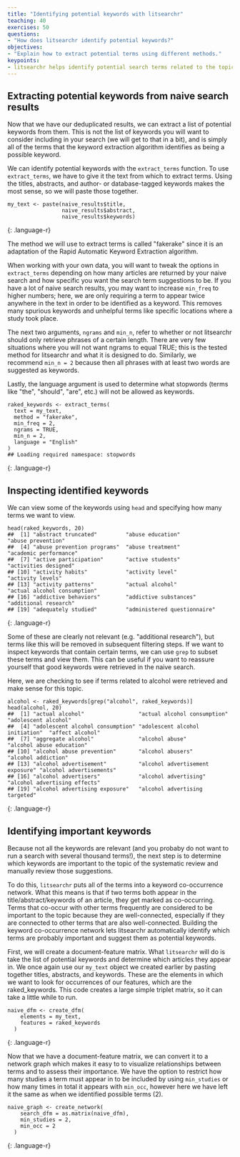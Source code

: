 ```yaml
---
title: "Identifying potential keywords with litsearchr"
teaching: 40
exercises: 50
questions:
- "How does litsearchr identify potential keywords?"
objectives:
- "Explain how to extract potential terms using different methods."
keypoints:
- litsearchr helps identify potential search terms related to the topic of a systematic review.
---
```


## Extracting potential keywords from naive search results

Now that we have our deduplicated results, we can extract a list of potential keywords from them. This is not the list of keywords you will want to consider including in your search (we will get to that in a bit), and is simply all of the terms that the keyword extraction algorithm identifies as being a possible keyword. 

We can identify potential keywords with the `extract_terms` function. To use `extract_terms`, we have to give it the text from which to extract terms. Using the titles, abstracts, and author- or database-tagged keywords makes the most sense, so we will paste those together. 

~~~
my_text <- paste(naive_results$title, 
                 naive_results$abstract, 
                 naive_results$keywords)
~~~
{: .language-r}



The method we will use to extract terms is called "fakerake" since it is an adaptation of the Rapid Automatic Keyword Extraction algorithm.

When working with your own data, you will want to tweak the options in `extract_terms` depending on how many articles are returned by your naive search and how specific you want the search term suggestions to be. If you have a lot of naive search results, you may want to increase `min_freq` to higher numbers; here, we are only requiring a term to appear twice anywhere in the text in order to be identified as a keyword. This removes many spurious keywords and unhelpful terms like specific locations where a study took place.

The next two arguments, `ngrams` and `min_n`, refer to whether or not litsearchr should only retrieve phrases of a certain length. There are very few situations where you will not want ngrams to equal TRUE; this is the tested method for litsearchr and what it is designed to do. Similarly, we recommend `min_n = 2` because then all phrases with at least two words are suggested as keywords. 

Lastly, the language argument is used to determine what stopwords (terms like "the", "should", "are", etc.) will not be allowed as keywords. 


~~~
raked_keywords <- extract_terms(
  text = my_text,
  method = "fakerake",
  min_freq = 2,
  ngrams = TRUE,
  min_n = 2,
  language = "English"
)
## Loading required namespace: stopwords
~~~
{: .language-r}


## Inspecting identified keywords

We can view some of the keywords using `head` and specifying how many terms we want to view. 

~~~
head(raked_keywords, 20)
##  [1] "abstract truncated"         "abuse education"            "abuse prevention"          
##  [4] "abuse prevention programs"  "abuse treatment"            "academic performance"      
##  [7] "active participation"       "active students"            "activities designed"       
## [10] "activity habits"            "activity level"             "activity levels"           
## [13] "activity patterns"          "actual alcohol"             "actual alcohol consumption"
## [16] "addictive behaviors"        "addictive substances"       "additional research"       
## [19] "adequately studied"         "administered questionnaire"
~~~
{: .language-r}

Some of these are clearly not relevant (e.g. "additional research"), but terms like this will be removed in subsequent filtering steps. If we want to inspect keywords that contain certain terms, we can use `grep` to subset these terms and view them. This can be useful if you want to reassure yourself that good keywords were retrieved in the naive search.

Here, we are checking to see if terms related to alcohol were retrieved and make sense for this topic.

~~~
alcohol <- raked_keywords[grep("alcohol", raked_keywords)]
head(alcohol, 20)
##  [1] "actual alcohol"                 "actual alcohol consumption"     "adolescent alcohol"            
##  [4] "adolescent alcohol consumption" "adolescent alcohol initiation"  "affect alcohol"                
##  [7] "aggregate alcohol"              "alcohol abuse"                  "alcohol abuse education"       
## [10] "alcohol abuse prevention"       "alcohol abusers"                "alcohol addiction"             
## [13] "alcohol advertisement"          "alcohol advertisement exposure" "alcohol advertisements"        
## [16] "alcohol advertisers"            "alcohol advertising"            "alcohol advertising effects"   
## [19] "alcohol advertising exposure"   "alcohol advertising targeted"  
~~~
{: .language-r}

## Identifying important keywords

Because not all the keywords are relevant (and you probaby do not want to run a search with several thousand terms!), the next step is to determine which keywords are important to the topic of the systematic review and manually review those suggestions. 

To do this, `litsearchr` puts all of the terms into a keyword co-occurrence network. What this means is that if two terms both appear in the title/abstract/keywords of an article, they get marked as co-occurring. Terms that co-occur with other terms frequently are considered to be important to the topic because they are well-connected, especially if they are connected to other terms that are also well-connected. Building the keyword co-occurrence network lets litsearchr automatically identify which terms are probably important and suggest them as potential keywords. 

First, we will create a document-feature matrix. What `litsearchr` will do is take the list of potential keywords and determine which articles they appear in. We once again use our `my_text` object we created earlier by pasting together titles, abstracts, and keywords. These are the elements in which we want to look for occurrences of our features, which are the raked_keywords. This code creates a large simple triplet matrix, so it can take a little while to run. 

~~~
naive_dfm <- create_dfm(
    elements = my_text,
    features = raked_keywords
  )
~~~
{: .language-r}

Now that we have a document-feature matrix, we can convert it to a network graph which makes it easy to to visualize relationships between terms and to assess their importance. We have the option to restrict how many studies a term must appear in to be included by using `min_studies` or how many times in total it appears with `min_occ`, however here we have left it the same as when we identified possible terms (2).

~~~
naive_graph <- create_network(
    search_dfm = as.matrix(naive_dfm),
    min_studies = 2,
    min_occ = 2
  )
~~~
{: .language-r}

